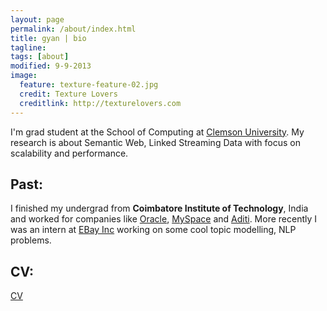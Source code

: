 ```yaml
---
layout: page
permalink: /about/index.html
title: gyan | bio
tagline: 
tags: [about]
modified: 9-9-2013
image:
  feature: texture-feature-02.jpg
  credit: Texture Lovers
  creditlink: http://texturelovers.com
---
```


I'm  grad student at the School of Computing at [Clemson University](http://clemson.edu). My research is about Semantic Web, Linked Streaming Data with focus on scalability and performance.

## Past:
 
 I finished my undergrad from **Coimbatore Institute of Technology**, India and worked for companies like [Oracle](http://oracle.com), [MySpace](http://myspace.com) and   [Aditi](http://www.aditi.com). More recently I was an intern at [EBay Inc](http://ebay.com) working on some cool topic modelling, NLP problems.

## CV:

<a markdown="0" href="{{ site.url }}/resume.pdf" class="btn">CV</a>

